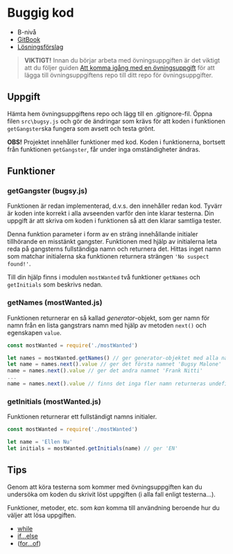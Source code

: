 # Buggig kod

- B-nivå
- [GitBook](https://coursepress.gitbook.io/1dv021/ovningsuppgifter/del-1/b-niva/buggig-kod)
- [Lösningsförslag](https://github.com/1dv021/exercise-solution-proposals/tree/master/part-1/bugsy)


>__VIKTIGT!__ Innan du börjar arbeta med övningsuppgiften är det viktigt att du följer guiden [Att komma igång med en övningsuppgift](https://coursepress.gitbook.io/1dv021/guider/att-komma-igang-med-en-ovningsuppgift) för att lägga till övningsuppgiftens repo till ditt repo för övningsuppgifter.

## Uppgift

Hämta hem övningsuppgiftens repo och lägg till en .gitignore-fil. Öppna filen `src\bugsy.js` och gör de ändringar som krävs för att koden i funktionen `getGangster`ska fungera som avsett och testa grönt.

__OBS!__ Projektet innehåller funktioner med kod. Koden i funktionerna, bortsett från funktionen `getGangster`, får under inga omständigheter ändras.

## Funktioner

### getGangster (bugsy.js)

Funktionen är redan implementerad, d.v.s. den innehåller redan kod. Tyvärr är koden inte korrekt i alla avseenden varför den inte klarar testerna. Din uppgift är att skriva om koden i funktionen så att den klarar samtliga tester.

Denna funktion parameter i form av en sträng innehållande initialer tillhörande en misstänkt gangster. Funktionen med hjälp av initialerna leta reda på gangsterns fullständiga namn och returnera det. Hittas inget namn som matchar initialerna ska funktionen returnera strängen `'No suspect found!'`.

Till din hjälp finns i modulen `mostWanted` två funktioner `getNames` och `getInitials` som beskrivs nedan.

### getNames (mostWanted.js)

Funktionen returnerar en så kallad _generator_-objekt, som ger namn för namn från en lista gangstrars namn med hjälp av metoden `next()` och egenskapen `value`.

```js
const mostWanted = require('./mostWanted')

let names = mostWanted.getNames() // ger generator-objektet med alla namn
let name = names.next().value // ger det första namnet 'Bugsy Malone'
name = names.next().value // ger det andra namnet 'Frank Nitti'
...
name = names.next().value // finns det inga fler namn returneras undefined
```

### getInitials (mostWanted.js)

Funktionen returnerar ett fullständigt namns initialer.

```js
const mostWanted = require('./mostWanted')

let name = 'Ellen Nu'
let initials = mostWanted.getInitials(name) // ger 'EN'
```

## Tips

Genom att köra testerna som kommer med övningsuppgiften kan du undersöka om koden du skrivit löst uppgiften (i alla fall enligt testerna...).

Funktioner, metoder, etc. som _kan_ komma till användning beroende hur du väljer att lösa uppgiften.

- [while](https://developer.mozilla.org/en-US/docs/Web/JavaScript/Reference/Statements/while)
- [if...else](https://developer.mozilla.org/en-US/docs/Web/JavaScript/Reference/Statements/if...else)
- ([for...of](https://developer.mozilla.org/en-US/docs/Web/JavaScript/Reference/Statements/for...of))